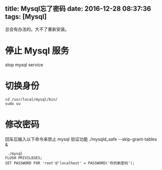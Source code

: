 title: Mysql忘了密码
date: 2016-12-28 08:37:36
tags: [Mysql]
---

总会有办法的。大不了重新安装。
<!--more-->

# 停止 Mysql 服务
stop mysql service
# 切换身份
```shell
cd /usr/local/mysql/bin/
sudo su
```
# 修改密码
回车后输入以下命令来禁止 mysql 验证功能 ./mysqld_safe --skip-grant-tables &
```shell
 ./mysql
FLUSH PRIVILEGES;
SET PASSWORD FOR 'root'@'localhost' = PASSWORD('你的新密码');
```
